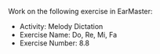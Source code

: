 Work on the following exercise in EarMaster:
- Activity: Melody Dictation
- Exercise Name: Do, Re, Mi, Fa
- Exercise Number: 8.8
